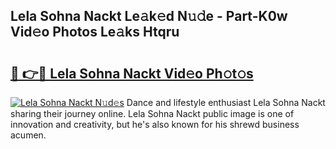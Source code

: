 ## Lela Sohna Nackt Le𝚊k𝚎d N𝚞𝚍e - Part-K0w Vid𝚎o Photos Le𝚊ks Htqru

# <h2><a href="http://fb7vo6.evod.top/?m=Lela+Sohna+Nackt">🔗 👉🔴 Lela Sohna Nackt Vid𝚎o Ph𝚘t𝚘s</a></h2>

[![Lela Sohna Nackt N𝚞d𝚎s](https://i.imgur.com/8V9OHl7.gif)](http://fb7vo6.evod.top/?m=Lela+Sohna+Nackt)
Dance and lifestyle enthusiast Lela Sohna Nackt sharing their journey online. Lela Sohna Nackt public image is one of innovation and creativity, but he's also known for his shrewd business acumen. 
